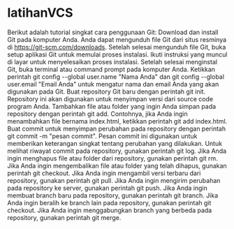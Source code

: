 # latihanVCS
Berikut adalah tutorial singkat cara penggunaan Git:
Download dan install Git pada komputer Anda. Anda dapat mengunduh file Git dari situs resminya di https://git-scm.com/downloads.
Setelah selesai mengunduh file Git, buka setup aplikasi Git untuk memulai proses instalasi. Ikuti instruksi yang muncul di layar untuk menyelesaikan proses instalasi.
Setelah selesai menginstal Git, buka terminal atau command prompt pada komputer Anda. Ketikkan perintah git config --global user.name "Nama Anda" dan git config --global user.email "Email Anda" untuk mengatur nama dan email Anda yang akan digunakan pada Git.
Buat repository Git baru dengan perintah git init. Repository ini akan digunakan untuk menyimpan versi dari source code program Anda.
Tambahkan file atau folder yang ingin Anda simpan pada repository dengan perintah git add. Contohnya, jika Anda ingin menambahkan file bernama index.html, ketikkan perintah git add index.html.
Buat commit untuk menyimpan perubahan pada repository dengan perintah git commit -m "pesan commit". Pesan commit ini digunakan untuk memberikan keterangan singkat tentang perubahan yang dilakukan.
Untuk melihat riwayat commit pada repository, gunakan perintah git log.
Jika Anda ingin menghapus file atau folder dari repository, gunakan perintah git rm.
Jika Anda ingin mengembalikan file atau folder yang telah dihapus, gunakan perintah git checkout.
Jika Anda ingin mengambil versi terbaru dari repository, gunakan perintah git pull.
Jika Anda ingin mengirim perubahan pada repository ke server, gunakan perintah git push.
Jika Anda ingin membuat branch baru pada repository, gunakan perintah git branch.
Jika Anda ingin beralih ke branch lain pada repository, gunakan perintah git checkout.
Jika Anda ingin menggabungkan branch yang berbeda pada repository, gunakan perintah git merge.
